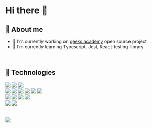 # Hi there 👋

## 👨 About me

- 🔭 I’m currently working on [geeks.academy](https://maciejspalek.github.io/DailyWords/) open source project
- 🌱 I’m currently learning Typescript, Jest, React-testing-library

<br/>

## 🔧 Technologies

<div>
    <img src="https://img.shields.io/static/v1?message=React&logo=react&labelColor=5c5c5c&color=2194F0&logoColor=2194F0&label=%20" />
    <img src="https://img.shields.io/static/v1?message=Redux&logo=Redux&labelColor=5c5c5c&color=7d42be&logoColor=white&label=%20" />
    <img src="https://img.shields.io/static/v1?message=StyledComponents&logo=Styled-Components&labelColor=5c5c5c&color=violet&logoColor=violet&label=%20" />
</div>

<div>
    <img src="https://img.shields.io/static/v1?message=HTML5&logo=HTML5&labelColor=5c5c5c&color=orange&logoColor=orange&label=%20" />
    <img src="https://img.shields.io/static/v1?message=CSS3&logo=CSS3&labelColor=5c5c5c&color=2194F0&logoColor=2194F0&label=%20" />
    <img src="https://img.shields.io/static/v1?message=JavaScript&logo=JavaScript&labelColor=5c5c5c&color=yellow&logoColor=yellow&label=%20" />
    <img src="https://img.shields.io/static/v1?message=TypeScript&logo=TypeScript&labelColor=5c5c5c&color=2194F0&logoColor=2194F0&label=%20" />
    <img src="https://img.shields.io/static/v1?message=jQuery&logo=jQuery&labelColor=5c5c5c&color=blue&logoColor=2194F0&label=%20" />
    <img src="https://img.shields.io/static/v1?message=Sass&logo=Sass&labelColor=5c5c5c&color=violet&logoColor=violet&label=%20" />
</div>
<div>
    <img src="https://img.shields.io/static/v1?message=Node.js&logo=Node.js&labelColor=5c5c5c&color=green&logoColor=green&label=%20" />
    <img src="https://img.shields.io/static/v1?message=MongoDB&logo=MongoDB&labelColor=5c5c5c&color=green&logoColor=green&label=%20" />
    <img src="https://img.shields.io/static/v1?message=Firebase&logo=Firebase&labelColor=5c5c5c&color=yellow&logoColor=yellow&label=%20" />
    <img src="https://img.shields.io/static/v1?message=Socket.io&logo=Socket.io&labelColor=5c5c5c&color=1182c3&logoColor=2194F0&label=%20" />
</div>

<div>
    <img src="https://img.shields.io/static/v1?message=Git&logo=Git&labelColor=5c5c5c&color=orange&logoColor=orange&label=%20" />
    <img src="https://img.shields.io/static/v1?message=Figma&logo=Figma&labelColor=5c5c5c&color=1182c3&logoColor=white&label=%20" />
</div>

<br/>
<br/>
<img src="https://github-readme-stats.vercel.app/api?username=MaciejSpalek&&show_icons=true&title_color=white&icon_color=54C6EB&text_color=#black&bg_color=white" />
